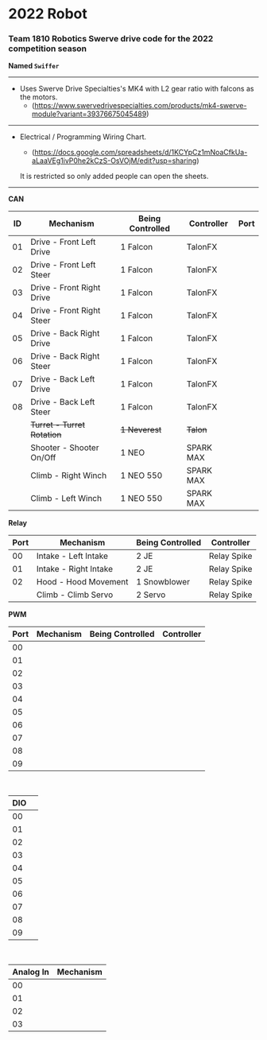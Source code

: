 # 2022 Robot

### Team 1810 Robotics Swerve drive code for the 2022 competition season
**Named `Swiffer`**

---

* Uses Swerve Drive Specialties's MK4 with L2 gear ratio with falcons as the motors.
    * (https://www.swervedrivespecialties.com/products/mk4-swerve-module?variant=39376675045489)

---

* Electrical / Programming Wiring Chart.
    * (https://docs.google.com/spreadsheets/d/1KCYpCz1mNoaCfkUa-aLaaVEg1ivP0he2kCzS-OsVOjM/edit?usp=sharing)

    It is restricted so only added people can open the sheets.

---

**CAN**

| ID    | Mechanism                  | Being Controlled | Controller | Port  |
| ----- | -----                      | -----            | -----      | ----- |
| 01    | Drive - Front Left Drive   | 1 Falcon         | TalonFX    |       |
| 02    | Drive - Front Left Steer   | 1 Falcon         | TalonFX    |       |
| 03    | Drive - Front Right Drive  | 1 Falcon         | TalonFX    |       |
| 04    | Drive - Front Right Steer  | 1 Falcon         | TalonFX    |       |
| 05    | Drive - Back Right Drive   | 1 Falcon         | TalonFX    |       |
| 06    | Drive - Back Right Steer   | 1 Falcon         | TalonFX    |       |
| 07    | Drive - Back Left Drive    | 1 Falcon         | TalonFX    |       |
| 08    | Drive - Back Left Steer    | 1 Falcon         | TalonFX    |       |
|       |~~Turret - Turret Rotation~~|~~1 Neverest~~    |~~Talon~~   |       |
|       | Shooter - Shooter On/Off   | 1 NEO            | SPARK MAX  |       |
|       | Climb - Right Winch        | 1 NEO 550        | SPARK MAX  |       |
|       | Climb - Left Winch         | 1 NEO 550        | SPARK MAX  |       |

**Relay**

| Port |  Mechanism            | Being Controlled | Controller     |
| -----| -----                 | -----            | -----          |
| 00   | Intake - Left Intake  | 2 JE             | Relay Spike    |
| 01   | Intake - Right Intake | 2 JE             | Relay Spike    |
| 02   | Hood - Hood Movement  | 1 Snowblower     | Relay Spike    |
|      | Climb - Climb Servo   | 2 Servo          | Relay Spike    |

**PWM**

| Port  | Mechanism | Being Controlled | Controller |
| ----- | -----     | -----            | -----      |
| 00    |           |                  |            | 
| 01    |           |                  |            | 
| 02    |           |                  |            | 
| 03    |           |                  |            | 
| 04    |           |                  |            | 
| 05    |           |                  |            | 
| 06    |           |                  |            | 
| 07    |           |                  |            | 
| 08    |           |                  |            | 
| 09    |           |                  |            | 
<br>

| DIO   |       |
| ----- | ----- |
| 00    |       |
| 01    |       | 
| 02    |       | 
| 03    |       |
| 04    |       | 
| 05    |       | 
| 06    |       | 
| 07    |       | 
| 08    |       | 
| 09    |       |
<br>

| Analog ln | Mechanism |
| -----     | -----     |
| 00        |           |
| 01        |           |
| 02        |           |
| 03        |           |

